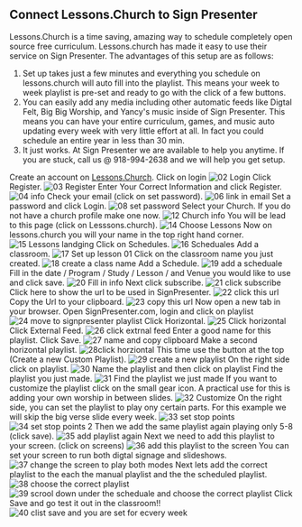 ## Connect Lessons.Church to Sign Presenter
Lessons.Church is a time saving, amazing way to schedule completely open source free curriculum. Lessons.church has made it easy to use their service on Sign Presenter. The advantages of this setup are as follows:
1. Set up takes just a few minutes and everything you schedule on lessons.church will auto fill into the playlist. This means your week to week playlist is pre-set and ready to go with the click of a few buttons. 
2. You can easily add any media including other automatic feeds like Digtal Felt, Big Big Worship, and Yancy's music inside of Sign Presenter. This means you can have your entire curriculum, games, and music auto updating every week with very little effort at all. In fact you could schedule an entire year in less than 30 min.
3. It just works. At Sign Presenter we are available to help you anytime. If you are stuck, call us @ 918-994-2638 and we will help you get setup. 

Create an account on [Lessons.Church](https://lessons.church/).
Click on login
![02 Login](https://user-images.githubusercontent.com/65249159/202710373-d5a7054c-99a5-4642-956d-1b5885182b74.png)
Click Register.
![03 Register](https://user-images.githubusercontent.com/65249159/202710531-a6be5ac1-fadc-4a45-b5ec-2531e30dc6e7.png)
Enter Your Correct Information and click Register.
![04 info](https://user-images.githubusercontent.com/65249159/202710697-74ff478f-f38f-407a-aff4-98b871441d83.png)
Check your email (click on set password).
![06 link in email](https://user-images.githubusercontent.com/65249159/202710747-ff0db5d3-e242-498e-a8d9-2cb3ef543ebe.png)
Set a password and click Login.
![08 set password](https://user-images.githubusercontent.com/65249159/202710934-533e74e1-eb5e-4a91-b6f8-aa321bcf66b8.png)
Select your Church. If you do not have a church profile make one now.
![12 Church info](https://user-images.githubusercontent.com/65249159/202711100-7d8ed003-ab3d-4888-8575-45a62abda670.png)
You will be lead to this page (click on Lesssons.church).
![14 Choose Lessons](https://user-images.githubusercontent.com/65249159/202711277-61c8dced-a604-48ad-b23b-79ae8229aa41.png)
Now on lessons.church you will your name in the top right hand corner.
![15 Lessons landging](https://user-images.githubusercontent.com/65249159/202711363-ec4c302f-0cd3-4ba3-b72f-b09cbaa0d638.png)
Click on Schedules.
![16 Scheduales](https://user-images.githubusercontent.com/65249159/202711525-746ce835-6188-46bd-8255-f9b5c228fee0.png)
Add a classroom.
![17 Set up lesson 01](https://user-images.githubusercontent.com/65249159/202711671-4711e591-d55c-46d4-9e84-2f496e1638e6.png)
Click on the classroom name you just created.
![18 create a class name](https://user-images.githubusercontent.com/65249159/202742762-1c60d3c2-9657-40dd-880c-0b0666e2ecce.png)
Add a Schedule.
![19 add a scheduale](https://user-images.githubusercontent.com/65249159/202742912-e043c618-cca0-4e6b-b7dc-362bd0e103fe.png)
Fill in the date / Program / Study / Lesson / and Venue you would like to use and click save.
![20 Fill in info](https://user-images.githubusercontent.com/65249159/202743181-b11b3b64-1146-4980-9eec-4b3a90651352.png)
Next click subscribe.
![21 click subscribe](https://user-images.githubusercontent.com/65249159/202743312-970388ae-15f1-4ec4-afb2-38a131e38c09.png)
Click here to show the url to be used in SignPresenter.
![22 click this url](https://user-images.githubusercontent.com/65249159/202743535-6f79f57b-b507-42d8-a0f6-0c93a7fc343d.png)
Copy the Url to your clipboard.
![23 copy this url](https://user-images.githubusercontent.com/65249159/202743777-377226ba-986e-4902-9dfa-e182c54c54e7.png)
Now open a new tab in your browser. Open SignPresenter.com, login and click on playlist
![24 move to signpresenter playlist](https://user-images.githubusercontent.com/65249159/202743947-6adf460d-f3fb-4ff0-9b8b-f3b8b2ebce47.png)
Click Horizontal. 
![25 Click horizontal](https://user-images.githubusercontent.com/65249159/202744745-2adbd7b3-b7ca-47b2-bf40-7b7f68927936.png)
Click External Feed.
![26 click extrnal feed](https://user-images.githubusercontent.com/65249159/202744837-93d20702-c3d8-4a78-a2a9-cc5eef81131c.png)
Enter a good name for this playlist. Click Save.
![27 name and copy clipboard](https://user-images.githubusercontent.com/65249159/202745027-8fe169b7-2d59-4992-90c9-7f550f14b04d.png)
Make a second horizontal playlist.
![28click horziontal](https://user-images.githubusercontent.com/65249159/202745237-e005889f-adcd-4a79-a802-1f02d5800a5d.png)
This time use the button at the top (Create a new Custom Playlist).
![29 create a new playlist](https://user-images.githubusercontent.com/65249159/202745360-3378d925-6fbb-44d7-a0ff-35a4953ee813.png)
On the right side click on playlist.
![30 Name the playlist and then click on playlist ](https://user-images.githubusercontent.com/65249159/202745448-d25f122d-9bab-4e02-b9f2-53aee74c2eb9.png)
Find the playlist you just made.
![31 Find the playlist we just made](https://user-images.githubusercontent.com/65249159/202745554-f81dff0f-22d4-41b8-90fe-dedf313add8e.png)
If you want to customize the playlist click on the small gear icon. A practical use for this is adding your own worship in between slides.
![32 Customize](https://user-images.githubusercontent.com/65249159/202745741-d8a67106-575e-4e81-aa69-4c1608cde89b.png)
On the right side, you can set the playlist to play ony certain parts. For this example we will skip the big verse slide every week.
![33 set stop points](https://user-images.githubusercontent.com/65249159/202746246-40374979-ae17-43c0-aebb-2f25024c270d.png)
![34 set stop points 2](https://user-images.githubusercontent.com/65249159/202746349-9d37b98c-50d7-4bcc-b5ad-c1a3b47f2690.png)
Then we add the same playlist again playing only 5-8 (click save).
![35 add playlist again](https://user-images.githubusercontent.com/65249159/202746117-0d455af8-27db-41d9-926e-6b0f806acadf.png)
Next we need to add this playlist to your screen. (click on screens)
![36 add this playlist to the screen](https://user-images.githubusercontent.com/65249159/202746562-a9e641fc-dce6-4537-9888-500e107b37d2.png)
You can set your screen to run both digtal signage and slideshows.
![37 change the screen to play both modes](https://user-images.githubusercontent.com/65249159/202746749-c1ef938d-90e0-4cdd-88af-1082a6efa5c8.png)
Next lets add the correct playlist to the each the manual playlist and the the scheduled playlist.
![38 choose the correct playlist](https://user-images.githubusercontent.com/65249159/202747484-3ba11e48-c403-4584-b0c0-10ee600ccb0f.png)
![39 scrool down under the scheduale and choose the correct playlist](https://user-images.githubusercontent.com/65249159/202747504-620db6a7-f9ea-4f09-990c-9d5b18695529.png)
Click Save and go test it out in the classroom!!
![40 clist save and you are set for ecvery week](https://user-images.githubusercontent.com/65249159/202747704-5663bf7f-2c8e-4dda-b19a-eda468f51f55.png)
